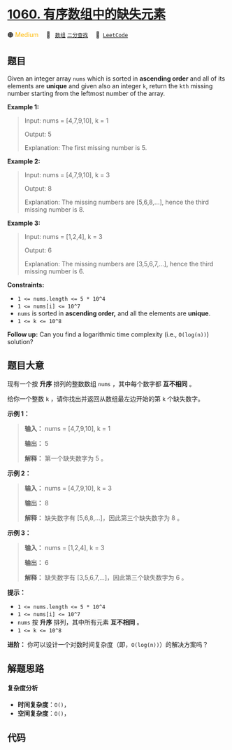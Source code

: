 # [1060. 有序数组中的缺失元素](https://leetcode.com/problems/missing-element-in-sorted-array)

🟠 <font color=#ffb800>Medium</font>&emsp; 🔖&ensp; [`数组`](/tag/array.md) [`二分查找`](/tag/binary-search.md)&emsp; 🔗&ensp;[`LeetCode`](https://leetcode.com/problems/missing-element-in-sorted-array)

## 题目

Given an integer array `nums` which is sorted in **ascending order** and all
of its elements are **unique** and given also an integer `k`, return the `kth`
missing number starting from the leftmost number of the array.



**Example 1:**

> Input: nums = [4,7,9,10], k = 1
> 
> Output: 5
> 
> Explanation: The first missing number is 5.

**Example 2:**

> Input: nums = [4,7,9,10], k = 3
> 
> Output: 8
> 
> Explanation: The missing numbers are [5,6,8,...], hence the third missing number is 8.

**Example 3:**

> Input: nums = [1,2,4], k = 3
> 
> Output: 6
> 
> Explanation: The missing numbers are [3,5,6,7,...], hence the third missing number is 6.

**Constraints:**

  * `1 <= nums.length <= 5 * 10^4`
  * `1 <= nums[i] <= 10^7`
  * `nums` is sorted in **ascending order,** and all the elements are **unique**.
  * `1 <= k <= 10^8`



**Follow up:** Can you find a logarithmic time complexity (i.e., `O(log(n))`)
solution?


## 题目大意

现有一个按 **升序** 排列的整数数组 `nums` ，其中每个数字都 **互不相同** 。

给你一个整数 `k` ，请你找出并返回从数组最左边开始的第 `k` 个缺失数字。

**示例 1：**

> 
> 
> 
> 
> 
> **输入：** nums = [4,7,9,10], k = 1
> 
> **输出：** 5
> 
> **解释：** 第一个缺失数字为 5 。
> 
> 

**示例 2：**

> 
> 
> 
> 
> 
> **输入：** nums = [4,7,9,10], k = 3
> 
> **输出：** 8
> 
> **解释：** 缺失数字有 [5,6,8,...]，因此第三个缺失数字为 8 。
> 
> 

**示例 3：**

> 
> 
> 
> 
> 
> **输入：** nums = [1,2,4], k = 3
> 
> **输出：** 6
> 
> **解释：** 缺失数字有 [3,5,6,7,...]，因此第三个缺失数字为 6 。
> 
> 

**提示：**

  * `1 <= nums.length <= 5 * 10^4`
  * `1 <= nums[i] <= 10^7`
  * `nums` 按 **升序** 排列，其中所有元素 **互不相同** 。
  * `1 <= k <= 10^8`

**进阶：** 你可以设计一个对数时间复杂度（即，`O(log(n))`）的解决方案吗？


## 解题思路

#### 复杂度分析

- **时间复杂度**：`O()`，
- **空间复杂度**：`O()`，

## 代码

```javascript

```